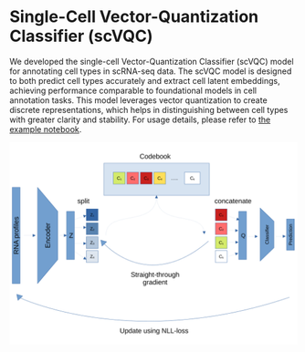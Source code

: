 # Single-Cell Vector-Quantization Classifier (scVQC)

We developed the single-cell Vector-Quantization Classifier (scVQC) model for annotating cell types in scRNA-seq data. The scVQC model is designed to both predict cell types accurately and extract cell latent embeddings, achieving performance comparable to foundational models in cell annotation tasks. This model leverages vector quantization to create discrete representations, which helps in distinguishing between cell types with greater clarity and stability.
For usage details, please refer to [the example notebook](https://github.com/yusri-dh/scVQC/blob/main/example.ipynb).

![scVQC architecture](scvqc.png)
